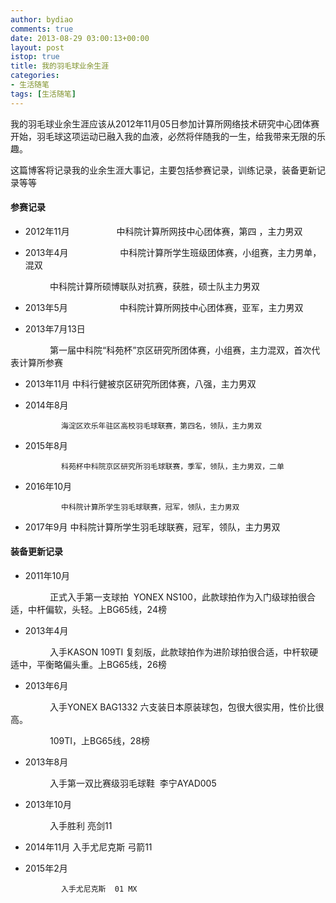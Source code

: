 ```yaml
---
author: bydiao
comments: true
date: 2013-08-29 03:00:13+00:00
layout: post
istop: true
title: 我的羽毛球业余生涯
categories:
- 生活随笔
tags: [生活随笔]
---
```


我的羽毛球业余生涯应该从2012年11月05日参加计算所网络技术研究中心团体赛开始，羽毛球这项运动已融入我的血液，必然将伴随我的一生，给我带来无限的乐趣。

这篇博客将记录我的业余生涯大事记，主要包括参赛记录，训练记录，装备更新记录等等

#### 参赛记录
	
  * 2012年11月   
                中科院计算所网技中心团体赛，第四 ，主力男双
	
  * 2013年4月    
                中科院计算所学生班级团体赛，小组赛，主力男单，混双

                中科院计算所硕博联队对抗赛，获胜，硕士队主力男双
	
  * 2013年5月    
                中科院计算所网技中心团体赛，亚军，主力男双
	
  * 2013年7月13日     


                第一届中科院“科苑杯”京区研究所团体赛，小组赛，主力混双，首次代表计算所参赛

  * 2013年11月
  				中科行健被京区研究所团体赛，八强，主力男双

  * 2014年8月

  				海淀区欢乐年驻区高校羽毛球联赛，第四名，领队，主力男双

  * 2015年8月

  				科苑杯中科院京区研究所羽毛球联赛，季军，领队，主力男双，二单

  * 2016年10月

  				中科院计算所学生羽毛球联赛，冠军，领队，主力男双

  * 2017年9月
  				中科院计算所学生羽毛球联赛，冠军，领队，主力男双


#### 装备更新记录

	
  * 2011年10月    

                正式入手第一支球拍  YONEX NS100，此款球拍作为入门级球拍很合适，中杆偏软，头轻。上BG65线，24榜
	
  * 2013年4月      

                入手KASON 109TI 复刻版，此款球拍作为进阶球拍很合适，中杆软硬适中，平衡略偏头重。上BG65线，26榜
	
  * 2013年6月      

                入手YONEX BAG1332 六支装日本原装球包，包很大很实用，性价比很高。

                109TI，上BG65线，28榜
	
  * 2013年8月      

                入手第一双比赛级羽毛球鞋  李宁AYAD005
	
  * 2013年10月

                入手胜利 亮剑11

  * 2014年11月
  				入手尤尼克斯 弓箭11

  * 2015年2月

  				入手尤尼克斯  01 MX
